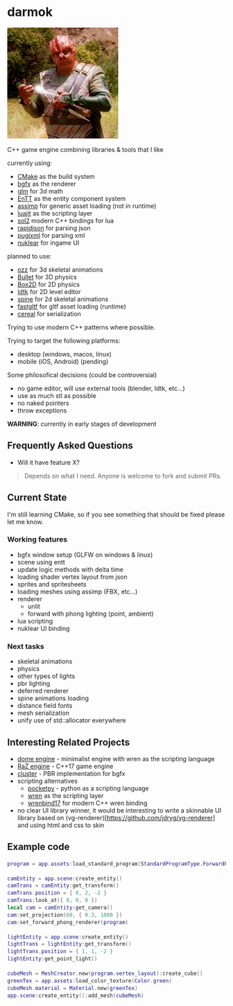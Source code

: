 darmok
====

![Dathon trying to explain the importance of Darmok](logo.png)

C++ game engine combining libraries & tools that I like

currently using:

* [CMake](https://cmake.org/) as the build system 
* [bgfx](https://github.com/bkaradzic/bgfx) as the renderer
* [glm](https://github.com/g-truc/glm) for 3d math
* [EnTT](https://github.com/skypjack/entt) as the entity component system
* [assimp](https://github.com/assimp/assimp) for generic asset loading (not in runtime)
* [luajit](https://luajit.org/) as the scripting layer
* [sol2](https://github.com/ThePhD/sol2) modern C++ bindings for lua
* [rapidjson](https://github.com/Tencent/rapidjson) for parsing json
* [pugixml](https://pugixml.org/) for parsing xml
* [nuklear](https://github.com/Immediate-Mode-UI/Nuklear) for ingame UI

planned to use:

* [ozz](https://github.com/guillaumeblanc/ozz-animation/) for 3d skeletal animations
* [Bullet](https://github.com/bulletphysics/bullet3) for 3D physics
* [Box2D](https://box2d.org/) for 2D physics
* [ldtk](https://ldtk.io/) for 2D level editor
* [spine](https://github.com/EsotericSoftware/spine-runtimes) for 2d skeletal animations
* [fastgltf](https://github.com/spnda/fastgltf) for gltf asset loading (runtime)
* [cereal](https://uscilab.github.io/cereal/) for serialization

Trying to use modern C++ patterns where possible.

Trying to target the following platforms:
* desktop (windows, macos, linux)
* mobile (iOS, Android) (pending)

Some philosofical decisions (could be controversial)
* no game editor, will use external tools (blender, ldtk, etc...)
* use as much stl as possible
* no naked pointers
* throw exceptions

**WARNING**: currently in early stages of development

## Frequently Asked Questions

* Will it have feature X?
> Depends on what I need. Anyone is welcome to fork and submit PRs.

## Current State

I'm still learning CMake, so if you see something that should be fixed please let me know.

### Working features

* bgfx window setup (GLFW on windows & linux)
* scene using entt
* update logic methods with delta time
* loading shader vertex layout from json
* sprites and spritesheets
* loading meshes using assimp (FBX, etc...)
* renderer
    * unlit
    * forward with phong lighting (point, ambient)
* lua scripting
* nuklear UI binding

### Next tasks

* skeletal animations
* physics
* other types of lights
* pbr lighting
* deferred renderer
* spine animations loading
* distance field fonts
* mesh serialization
* unify use of std::allocator everywhere

## Interesting Related Projects

* [dome engine](https://github.com/domeengine/dome) - minimalist engine with wren as the scripting language
* [RaZ engine](https://github.com/Razakhel/RaZ) - C++17 game engine
* [cluster](https://github.com/pezcode/Cluster) - PBR implementation for bgfx
* scripting alternatives
    * [pocketpy](https://pocketpy.dev/) - python as a scripting language
    * [wren](https://github.com/wren-lang/wren) as the scripting layer
    * [wrenbind17](https://github.com/matusnovak/wrenbind17) for modern C++ wren binding
* no clear UI library winner,
    it would be interesting to write a skinnable UI library based on (vg-renderer)[https://github.com/jdryg/vg-renderer] and using html and css to skin 

## Example code

```lua
program = app.assets:load_standard_program(StandardProgramType.ForwardPhong)

camEntity = app.scene:create_entity()
camTrans = camEntity:get_transform()
camTrans.position = { 0, 2, -2 }
camTrans:look_at({ 0, 0, 0 })
local cam = camEntity:get_camera()
cam:set_projection(60, { 0.3, 1000 })
cam:set_forward_phong_renderer(program)

lightEntity = app.scene:create_entity()
lightTrans = lightEntity:get_transform()
lightTrans.position = { 1, 1, -2 }
lightEntity:get_point_light()

cubeMesh = MeshCreator.new(program.vertex_layout):create_cube()
greenTex = app.assets:load_color_texture(Color.green)
cubeMesh.material = Material.new(greenTex)
app.scene:create_entity():add_mesh(cubeMesh)
```